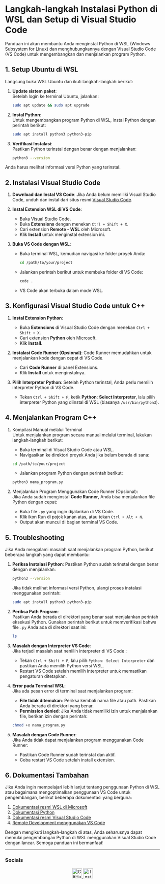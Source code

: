 # Langkah-langkah Instalasi Python di WSL dan Setup di Visual Studio Code

Panduan ini akan membantu Anda menginstal Python di WSL (Windows Subsystem for Linux) dan menghubungkannya dengan Visual Studio Code (VS Code) untuk mengembangkan dan menjalankan program Python.

## 1. Setup Ubuntu di WSL
Langsung buka WSL Ubuntu dan ikuti langkah-langkah berikut:

1. **Update sistem paket**:  
   Setelah login ke terminal Ubuntu, jalankan:
   ```bash
   sudo apt update && sudo apt upgrade
   ```

2. **Instal Python**:  
   Untuk mengembangkan program Python di WSL, instal Python dengan perintah berikut:
   ```bash
   sudo apt install python3 python3-pip
   ```

3. **Verifikasi Instalasi**:  
   Pastikan Python terinstal dengan benar dengan menjalankan:
   ```bash
   python3 --version
   ```
Anda harus melihat informasi versi Python yang terinstal.



## 2. Instalasi Visual Studio Code

1. **Download dan Instal VS Code**:
   Jika Anda belum memiliki Visual Studio Code, unduh dan instal dari situs resmi [Visual Studio Code](https://code.visualstudio.com/).

2. **Instal Extension WSL di VS Code**:
   - Buka Visual Studio Code.
   - Buka **Extensions** dengan menekan `Ctrl + Shift + X`.
   - Cari extension **Remote - WSL** oleh Microsoft.
   - Klik **Install** untuk menginstal extension ini.

3. **Buka VS Code dengan WSL**:
   - Buka terminal WSL, kemudian navigasi ke folder proyek Anda:
      ```bash
      cd /path/to/your/project
      ```
   - Jalankan perintah berikut untuk membuka folder di VS Code:
      ```bash
      code .
      ```
   - VS Code akan terbuka dalam mode WSL.



## 3. Konfigurasi Visual Studio Code untuk C++

1. **Instal Extension Python**:
   - Buka **Extensions** di Visual Studio Code dengan menekan `Ctrl + Shift + X`.
   - Cari extension **Python** oleh Microsoft.
   - Klik **Install**.

2. **Instalasi Code Runner (Opsional)**:
   Code Runner memudahkan untuk menjalankan kode dengan cepat di VS Code.
   - Cari **Code Runner** di panel Extensions.
   - Klik **Install** untuk menginstalnya.

3. **Pilih Interpreter Python**:
   Setelah Python terinstal, Anda perlu memilih interpreter Python di VS Code.
   - Tekan `Ctrl + Shift + P`, ketik **Python**: **Select Interpreter**, lalu pilih interpreter Python yang diinstal di WSL (biasanya `/usr/bin/python3`).



## 4. Menjalankan Program C++

1. Kompilasi Manual melalui Terminal  
   Untuk menjalankan program secara manual melalui terminal, lakukan langkah-langkah berikut:
   - Buka terminal di Visual Studio Code atau WSL.
   - Navigasikan ke direktori proyek Anda jika belum berada di sana:
   ```bash
   cd /path/to/your/project
   ```
   - Jalankan program Python dengan perintah berikut:
   ```bash
   python3 nama_program.py
   ```

2. Menjalankan Program Menggunakan Code Runner (Opsional):  
   Jika Anda sudah menginstal **Code Runner**, Anda bisa menjalankan file Python dengan cepat:  
   - Buka file `.py` yang ingin dijalankan di VS Code.
   - Klik ikon Run di pojok kanan atas, atau tekan `Ctrl + Alt + N`.
   - Output akan muncul di bagian terminal VS Code.



## 5. Troubleshooting  
Jika Anda mengalami masalah saat menjalankan program Python, berikut beberapa langkah yang dapat membantu:

1. **Periksa Instalasi Python**:
    Pastikan Python sudah terinstal dengan benar dengan menjalankan:
    ```bash
    python3 --version
    ```
    Jika tidak melihat informasi versi Python, ulangi proses instalasi menggunakan perintah:
    ```bash
    sudo apt install python3 python3-pip
    ```

2. **Periksa Path Program**:  
    Pastikan Anda berada di direktori yang benar saat menjalankan perintah eksekusi Python. Gunakan perintah berikut untuk memverifikasi bahwa file `.py` Anda ada di direktori saat ini:
    ```bash
    ls
    ```

3. **Masalah dengan Interpreter VS Code**:  
    Jika terjadi masalah saat neniilih interpreter di VS Code :
    - Tekan `Ctrl + Shift + P`, lalu pilih `Python: Select Interpreter` dan pastikan Anda memilih Python versi WSL.
    - Restart VS Code setelah memilih interpreter untuk memastikan pengaturan ditetapkan.

4. **Error pada Terminal WSL**:  
    Jika ada pesan error di terminal saat menjalankan program:
    - **File tidak ditemukan**: Periksa kembali nama file atau path. Pastikan Anda berada di direktori yang benar.
    - **Permission denied**: Jika Anda tidak memiliki izin untuk menjalankan file, berikan izin dengan perintah:
    ```bash
    chmod +x nama_program.py
    ```

5. **Masalah dengan Code Runner**:  
    Jika Anda tidak dapat menjalankan program menggunakan Code Runner:
    - Pastikan Code Runner sudah terinstal dan aktif.
    - Coba restart VS Code setelah install extension.



## 6. Dokumentasi Tambahan
Jika Anda ingin mempelajari lebih lanjut tentang penggunaan Python di WSL atau bagaimana mengoptimalkan penggunaan VS Code untuk pengembangan, berikut beberapa dokumentasi yang berguna:

1. [Dokumentasi resmi WSL di Microsoft]()
2. [Dokumentasi Python]()
3. [Dokumentasi resmi Visual Studio Code]()
4. [Remote Development menggunakan VS Code]()

Dengan mengikuti langkah-langkah di atas, Anda seharusnya dapat memulai pengembangan Python di WSL menggunakan Visual Studio Code dengan lancar. Semoga panduan ini bermanfaat!

---

<h3 align="left">Socials</h3>
<p align="center"> 
  <a href="https://www.github.com/Rafly1818" target="_blank" rel="noreferrer"> 
    <picture> 
      <source media="(prefers-color-scheme: dark)" srcset="https://raw.githubusercontent.com/danielcranney/readme-generator/main/public/icons/socials/github-dark.svg" /> 
      <source media="(prefers-color-scheme: light)" srcset="https://raw.githubusercontent.com/danielcranney/readme-generator/main/public/icons/socials/github.svg" /> 
      <img src="https://raw.githubusercontent.com/danielcranney/readme-generator/main/public/icons/socials/github.svg" width="32" height="32" alt="GitHub" /> 
    </picture> 
  </a> 
  <a href="http://www.instagram.com/flyyr_" target="_blank" rel="noreferrer"> 
    <picture> 
      <source media="(prefers-color-scheme: dark)" srcset="https://raw.githubusercontent.com/danielcranney/readme-generator/main/public/icons/socials/instagram-dark.svg" /> 
      <source media="(prefers-color-scheme: light)" srcset="https://raw.githubusercontent.com/danielcranney/readme-generator/main/public/icons/socials/instagram.svg" /> 
      <img src="https://raw.githubusercontent.com/danielcranney/readme-generator/main/public/icons/socials/instagram.svg" width="32" height="32" alt="Instagram" /> 
    </picture> 
  </a>
</p>